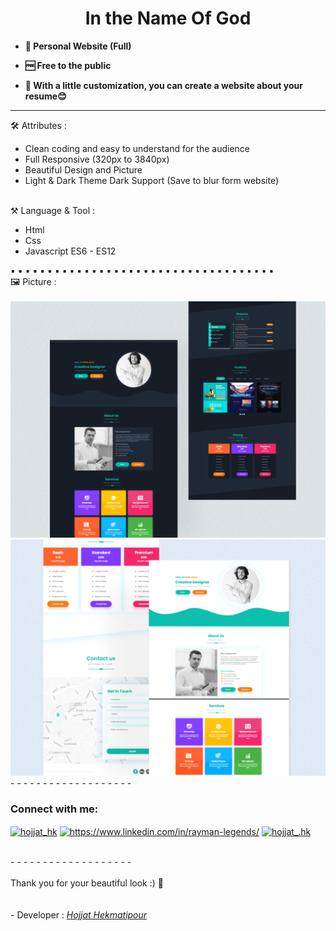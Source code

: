 <h1 align="center">In the Name Of God</h1>

- **🌱 Personal Website (Full)**

-  **🆓 Free to the public**

-  **🚀 With a little customization, you can create a website about your resume😊**
 
- - - - - - - - - - - - - - - - - - -  
🛠️  Attributes : 
<br>
<ul>
  <li>Clean coding and easy to understand for the audience</li>
  <li>Full Responsive (320px to 3840px)</li>
  <li>Beautiful Design and Picture</li>
  <li>Light & Dark Theme Dark Support (Save to blur form website)</li>
</ul>
<br>
⚒   Language & Tool :
<ul>
  <li>Html</li>
  <li>Css</li>
  <li>Javascript ES6 - ES12</li>
</ul>
▪ ▪ ▪ ▪ ▪ ▪ ▪ ▪ ▪ ▪ ▪ ▪ ▪ ▪ ▪ ▪ ▪ ▪ ▪ ▪ ▪ ▪ ▪ ▪ ▪ ▪ ▪ ▪ ▪ ▪ ▪ ▪ ▪ ▪ ▪ ▪<br>
🖼️ Picture :
<br>
<br>
<img src="Asset/Preview/Dark.png" alt="Preview Picture">
<img src="Asset/Preview/Light.png" alt="Preview Picture">
<br>
- - - - - - - - - - - - - - - - - - - 
<h3 align="left">Connect with me:</h3>
<p align="left">
<a href="https://twitter.com/hojjat_hk" target="blank"><img align="center" src="https://raw.githubusercontent.com/rahuldkjain/github-profile-readme-generator/master/src/images/icons/Social/twitter.svg" alt="hojjat_hk" height="30" width="40" /></a>    
<a href="https://www.linkedin.com/in/hekmati-hojjat/" target="blank"><img align="center" src="https://raw.githubusercontent.com/rahuldkjain/github-profile-readme-generator/master/src/images/icons/Social/linked-in-alt.svg" alt="https://www.linkedin.com/in/rayman-legends/" height="30" width="40" /></a>
<a href="https://instagram.com/hojjat__hk" target="blank"><img align="center" src="https://raw.githubusercontent.com/rahuldkjain/github-profile-readme-generator/master/src/images/icons/Social/instagram.svg" alt="hojjat_.hk" height="30" width="40" /></a>
</p>
<br>
- - - - - - - - - - - - -  - - - - - - 
<br>
<br>
Thank you for your beautiful look :) 🤍
<br><br>
<br>
- Developer : <a href="https://www.linkedin.com/in/hekmati-hojjat"><i>Hojjat Hekmatipour</i></a>
